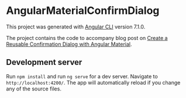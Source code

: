 # AngularMaterialConfirmDialog

This project was generated with [Angular CLI](https://github.com/angular/angular-cli) version 7.1.0.

The project contains the code to accompany blog post on [Create a Reusable Confirmation Dialog with Angular Material](https://onthecode.co.uk/create-confirm-dialog-angular-material).

## Development server
Run `npm install` and run `ng serve` for a dev server. Navigate to `http://localhost:4200/`. The app will automatically reload if you change any of the source files.


